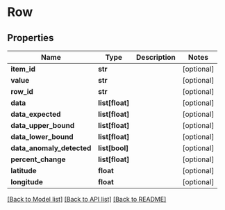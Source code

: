 # Row

## Properties
Name | Type | Description | Notes
------------ | ------------- | ------------- | -------------
**item_id** | **str** |  | [optional] 
**value** | **str** |  | [optional] 
**row_id** | **str** |  | [optional] 
**data** | **list[float]** |  | [optional] 
**data_expected** | **list[float]** |  | [optional] 
**data_upper_bound** | **list[float]** |  | [optional] 
**data_lower_bound** | **list[float]** |  | [optional] 
**data_anomaly_detected** | **list[bool]** |  | [optional] 
**percent_change** | **list[float]** |  | [optional] 
**latitude** | **float** |  | [optional] 
**longitude** | **float** |  | [optional] 

[[Back to Model list]](../README.md#documentation-for-models) [[Back to API list]](../README.md#documentation-for-api-endpoints) [[Back to README]](../README.md)

